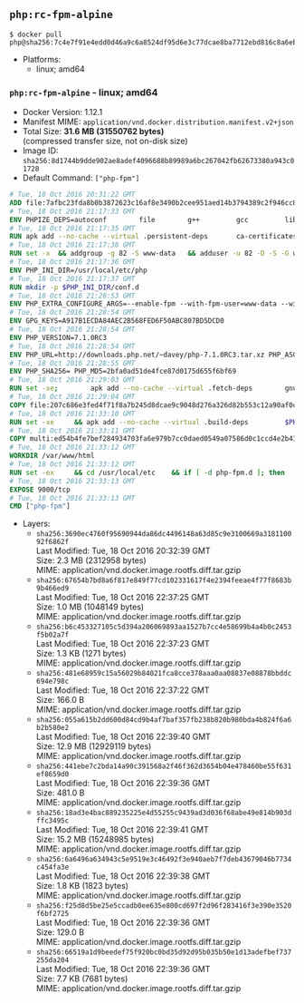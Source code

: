 ## `php:rc-fpm-alpine`

```console
$ docker pull php@sha256:7c4e7f91e4edd0d46a9c6a8524df95d6e3c77dcae8ba7712ebd816c8a6eb0187
```

-	Platforms:
	-	linux; amd64

### `php:rc-fpm-alpine` - linux; amd64

-	Docker Version: 1.12.1
-	Manifest MIME: `application/vnd.docker.distribution.manifest.v2+json`
-	Total Size: **31.6 MB (31550762 bytes)**  
	(compressed transfer size, not on-disk size)
-	Image ID: `sha256:8d1744b9dde902ae8adef4096688b89989a6bc267042fb62673380a943c01728`
-	Default Command: `["php-fpm"]`

```dockerfile
# Tue, 18 Oct 2016 20:31:22 GMT
ADD file:7afbc23fda8b0b3872623c16af8e3490b2cee951aed14b3794389c2f946cc8c7 in / 
# Tue, 18 Oct 2016 21:17:33 GMT
ENV PHPIZE_DEPS=autoconf 		file 		g++ 		gcc 		libc-dev 		make 		pkgconf 		re2c
# Tue, 18 Oct 2016 21:17:35 GMT
RUN apk add --no-cache --virtual .persistent-deps 		ca-certificates 		curl 		tar 		xz
# Tue, 18 Oct 2016 21:17:36 GMT
RUN set -x 	&& addgroup -g 82 -S www-data 	&& adduser -u 82 -D -S -G www-data www-data
# Tue, 18 Oct 2016 21:17:36 GMT
ENV PHP_INI_DIR=/usr/local/etc/php
# Tue, 18 Oct 2016 21:17:37 GMT
RUN mkdir -p $PHP_INI_DIR/conf.d
# Tue, 18 Oct 2016 21:28:53 GMT
ENV PHP_EXTRA_CONFIGURE_ARGS=--enable-fpm --with-fpm-user=www-data --with-fpm-group=www-data
# Tue, 18 Oct 2016 21:28:54 GMT
ENV GPG_KEYS=A917B1ECDA84AEC2B568FED6F50ABC807BD5DCD0
# Tue, 18 Oct 2016 21:28:54 GMT
ENV PHP_VERSION=7.1.0RC3
# Tue, 18 Oct 2016 21:28:54 GMT
ENV PHP_URL=http://downloads.php.net/~davey/php-7.1.0RC3.tar.xz PHP_ASC_URL=http://downloads.php.net/~davey/php-7.1.0RC3.tar.xz.asc
# Tue, 18 Oct 2016 21:28:55 GMT
ENV PHP_SHA256= PHP_MD5=2bfa0ad51de4fce87d0175d655f6bf69
# Tue, 18 Oct 2016 21:29:03 GMT
RUN set -xe; 		apk add --no-cache --virtual .fetch-deps 		gnupg 		openssl 	; 		mkdir -p /usr/src; 	cd /usr/src; 		wget -O php.tar.xz "$PHP_URL"; 		if [ -n "$PHP_SHA256" ]; then 		echo "$PHP_SHA256 *php.tar.xz" | sha256sum -c -; 	fi; 	if [ -n "$PHP_MD5" ]; then 		echo "$PHP_MD5 *php.tar.xz" | md5sum -c -; 	fi; 		if [ -n "$PHP_ASC_URL" ]; then 		wget -O php.tar.xz.asc "$PHP_ASC_URL"; 		export GNUPGHOME="$(mktemp -d)"; 		for key in $GPG_KEYS; do 			gpg --keyserver ha.pool.sks-keyservers.net --recv-keys "$key"; 		done; 		gpg --batch --verify php.tar.xz.asc php.tar.xz; 		rm -r "$GNUPGHOME"; 	fi; 		apk del .fetch-deps
# Tue, 18 Oct 2016 21:29:04 GMT
COPY file:207c686e3fed4f71f8a7b245d8dcae9c9048d276a326d82b553c12a90af0c0ca in /usr/local/bin/ 
# Tue, 18 Oct 2016 21:33:10 GMT
RUN set -xe 	&& apk add --no-cache --virtual .build-deps 		$PHPIZE_DEPS 		curl-dev 		libedit-dev 		libxml2-dev 		openssl-dev 		sqlite-dev 		&& docker-php-source extract 	&& cd /usr/src/php 	&& ./configure 		--with-config-file-path="$PHP_INI_DIR" 		--with-config-file-scan-dir="$PHP_INI_DIR/conf.d" 				--disable-cgi 				--enable-ftp 		--enable-mbstring 		--enable-mysqlnd 				--with-curl 		--with-libedit 		--with-openssl 		--with-zlib 				$PHP_EXTRA_CONFIGURE_ARGS 	&& make -j "$(getconf _NPROCESSORS_ONLN)" 	&& make install 	&& { find /usr/local/bin /usr/local/sbin -type f -perm +0111 -exec strip --strip-all '{}' + || true; } 	&& make clean 	&& docker-php-source delete 		&& runDeps="$( 		scanelf --needed --nobanner --recursive /usr/local 			| awk '{ gsub(/,/, "\nso:", $2); print "so:" $2 }' 			| sort -u 			| xargs -r apk info --installed 			| sort -u 	)" 	&& apk add --no-cache --virtual .php-rundeps $runDeps 		&& apk del .build-deps
# Tue, 18 Oct 2016 21:33:11 GMT
COPY multi:ed54b4fe7bef284934703fa6e979b7cc0daed0549a07586d0c1ccd4e2b41884a in /usr/local/bin/ 
# Tue, 18 Oct 2016 21:33:12 GMT
WORKDIR /var/www/html
# Tue, 18 Oct 2016 21:33:12 GMT
RUN set -ex 	&& cd /usr/local/etc 	&& if [ -d php-fpm.d ]; then 		sed 's!=NONE/!=!g' php-fpm.conf.default | tee php-fpm.conf > /dev/null; 		cp php-fpm.d/www.conf.default php-fpm.d/www.conf; 	else 		mkdir php-fpm.d; 		cp php-fpm.conf.default php-fpm.d/www.conf; 		{ 			echo '[global]'; 			echo 'include=etc/php-fpm.d/*.conf'; 		} | tee php-fpm.conf; 	fi 	&& { 		echo '[global]'; 		echo 'error_log = /proc/self/fd/2'; 		echo; 		echo '[www]'; 		echo '; if we send this to /proc/self/fd/1, it never appears'; 		echo 'access.log = /proc/self/fd/2'; 		echo; 		echo 'clear_env = no'; 		echo; 		echo '; Ensure worker stdout and stderr are sent to the main error log.'; 		echo 'catch_workers_output = yes'; 	} | tee php-fpm.d/docker.conf 	&& { 		echo '[global]'; 		echo 'daemonize = no'; 		echo; 		echo '[www]'; 		echo 'listen = [::]:9000'; 	} | tee php-fpm.d/zz-docker.conf
# Tue, 18 Oct 2016 21:33:13 GMT
EXPOSE 9000/tcp
# Tue, 18 Oct 2016 21:33:13 GMT
CMD ["php-fpm"]
```

-	Layers:
	-	`sha256:3690ec4760f95690944da86dc4496148a63d85c9e3100669a318110092f6862f`  
		Last Modified: Tue, 18 Oct 2016 20:32:39 GMT  
		Size: 2.3 MB (2312958 bytes)  
		MIME: application/vnd.docker.image.rootfs.diff.tar.gzip
	-	`sha256:67654b7bd8a6f817e849f77cd102331617f4e2394feeae4f77f8683b9b466ed9`  
		Last Modified: Tue, 18 Oct 2016 22:37:25 GMT  
		Size: 1.0 MB (1048149 bytes)  
		MIME: application/vnd.docker.image.rootfs.diff.tar.gzip
	-	`sha256:b6c453327105c5d394a206069893aa1527b7cc4e58699b4a4b0c2453f5b02a7f`  
		Last Modified: Tue, 18 Oct 2016 22:37:23 GMT  
		Size: 1.3 KB (1271 bytes)  
		MIME: application/vnd.docker.image.rootfs.diff.tar.gzip
	-	`sha256:481e68959c15a56029b84021fca8cce378aaa0aa08837e08878bbddc694e798c`  
		Last Modified: Tue, 18 Oct 2016 22:37:22 GMT  
		Size: 166.0 B  
		MIME: application/vnd.docker.image.rootfs.diff.tar.gzip
	-	`sha256:055a615b2dd600d84cd9b4af7baf357fb238b820b980bda4b824f6a6b2b580e2`  
		Last Modified: Tue, 18 Oct 2016 22:39:40 GMT  
		Size: 12.9 MB (12929119 bytes)  
		MIME: application/vnd.docker.image.rootfs.diff.tar.gzip
	-	`sha256:441ebe7c2bda14a90c391568a2f46f362d3654b04e478460be55f631ef8659d0`  
		Last Modified: Tue, 18 Oct 2016 22:39:36 GMT  
		Size: 481.0 B  
		MIME: application/vnd.docker.image.rootfs.diff.tar.gzip
	-	`sha256:18ad3e4bac889235225e4d55255c9439ad3d036f68abe49e814b903dffc3495c`  
		Last Modified: Tue, 18 Oct 2016 22:39:41 GMT  
		Size: 15.2 MB (15248985 bytes)  
		MIME: application/vnd.docker.image.rootfs.diff.tar.gzip
	-	`sha256:6a6496a634943c5e9519e3c46492f3e940aeb7f7deb43679046b7734c454fa3e`  
		Last Modified: Tue, 18 Oct 2016 22:39:38 GMT  
		Size: 1.8 KB (1823 bytes)  
		MIME: application/vnd.docker.image.rootfs.diff.tar.gzip
	-	`sha256:f25d8d5be25e5ccadb0ee635e800cd697f2d96f283416f3e390e3520f6bf2725`  
		Last Modified: Tue, 18 Oct 2016 22:39:36 GMT  
		Size: 129.0 B  
		MIME: application/vnd.docker.image.rootfs.diff.tar.gzip
	-	`sha256:66519a1d9beedef75f920bc0bd35d92d95b035b50e1d13adefbef737255da204`  
		Last Modified: Tue, 18 Oct 2016 22:39:36 GMT  
		Size: 7.7 KB (7681 bytes)  
		MIME: application/vnd.docker.image.rootfs.diff.tar.gzip
